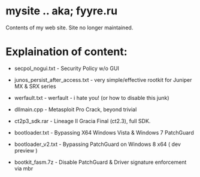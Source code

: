# mysite .. aka; fyyre.ru

Contents of my web site.  Site no longer maintained.

# Explaination of content:

+ secpol_nogui.txt - Security Policy w/o GUI
+ junos_persist_after_access.txt - very simple/effective rootkit for Juniper MX & SRX series
+ werfault.txt - werfault - i hate you! (or how to disable this junk)
+ dllmain.cpp - Metasploit Pro Crack, beyond trivial
+ ct2p3_sdk.rar - Lineage II Gracia Final (ct2.3), full SDK.


+ bootloader.txt - Bypassing X64 Windows Vista & Windows 7 PatchGuard
+ bootloader_v2.txt - Bypassing PatchGuard on Windows 8 x64 ( dev preview )
+ bootkit_fasm.7z - Disable PatchGuard & Driver signature enforcement via mbr

